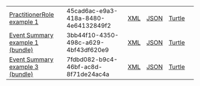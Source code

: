  <table class="list" width="100%">            
            <tr>
                <td><a href="PractitionerRole-45cad6ac-e9a3-418a-8480-4e64132849f2.html">PractitionerRole example 1</a></td>
                <td>45cad6ac-e9a3-418a-8480-4e64132849f2</td>
                <td><a href="PractitionerRole-45cad6ac-e9a3-418a-8480-4e64132849f2.xml.html">XML</a></td>
                <td><a href="PractitionerRole-45cad6ac-e9a3-418a-8480-4e64132849f2.json.html">JSON</a></td>
                <td><a href="PractitionerRole-45cad6ac-e9a3-418a-8480-4e64132849f2.ttl.html">Turtle</a></td>
                <td></td>
            </tr>
            <tr>
                <td><a href="Bundle-3bb44f10-4350-498c-a629-4bf43df620e9.html">Event Summary example 1 (bundle)</a></td>
                <td>3bb44f10-4350-498c-a629-4bf43df620e9</td>
                <td><a href="Bundle-3bb44f10-4350-498c-a629-4bf43df620e9.xml.html">XML</a></td>
                <td><a href="Bundle-3bb44f10-4350-498c-a629-4bf43df620e9.json.html">JSON</a></td>
                <td><a href="Bundle-3bb44f10-4350-498c-a629-4bf43df620e9.ttl.html">Turtle</a></td>
                <td></td>
            </tr>
            <tr>
                <td><a href="Bundle-7fdbd082-b9c4-46bf-ac8d-8f71de24ac4a.html">Event Summary example 3 (bundle)</a></td>
                <td>7fdbd082-b9c4-46bf-ac8d-8f71de24ac4a</td>
                <td><a href="Bundle-7fdbd082-b9c4-46bf-ac8d-8f71de24ac4a.xml.html">XML</a></td>
                <td><a href="Bundle-7fdbd082-b9c4-46bf-ac8d-8f71de24ac4a.json.html">JSON</a></td>
                <td><a href="Bundle-7fdbd082-b9c4-46bf-ac8d-8f71de24ac4a.ttl.html">Turtle</a></td>
                <td></td>
            </tr>
 </table>